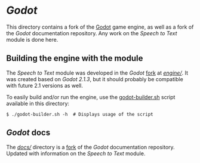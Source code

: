 # *Godot*

This directory contains a fork of the [Godot][godot] game engine, as well as a fork
of the *Godot* documentation repository. Any work on the *Speech to Text* module is
done here.

## Building the engine with the module

The *Speech to Text* module was developed in the *Godot* [fork][godotGitHub] at
[*engine/*](engine/). It was created based on *Godot 2.1.3*, but it should probably
be compatible with future 2.1 versions as well.

To easily build and/or run the engine, use the [godot-builder.sh](godot-builder.sh)
script available in this directory:

    $ ./godot-builder.sh -h  # Displays usage of the script

## *Godot* docs

The [*docs/*](docs/) directory is a [fork][godotDocsGitHub] of the *Godot*
documentation repository. Updated with information on the *Speech to Text* module.

[godot]: https://godotengine.org "Godot site"
[godotGitHub]: https://github.com/godotengine/godot "Godot repository on GitHub"
[godotDocsGitHub]: https://github.com/godotengine/godot-docs "Godot docs on GitHub"
